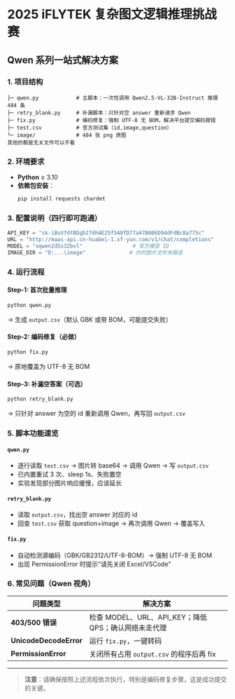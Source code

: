 # 2025 iFLYTEK 复杂图文逻辑推理挑战赛

## Qwen 系列一站式解决方案

### 1. 项目结构

```
├─ qwen.py            # 主脚本：一次性调用 Qwen2.5-VL-32B-Instruct 推理 484 条
├─ retry_blank.py     # 补漏脚本：只针对空 answer 重新请求 Qwen
├─ fix.py             # 编码修复：强制 UTF-8 无 BOM，解决平台提交编码报错
├─ test.csv           # 官方测试集（id,image,question）
└─ image/             # 484 张 png 原图
其他的都是无关文件可以不看
```

### 2. 环境要求

- **Python** ≥ 3.10
- **依赖包安装**：
  ```bash
  pip install requests chardet
  ```

### 3. 配置说明（四行即可跑通）

```python
API_KEY = "sk-iBuVfdtBDgb27dhAE25f548fD77a47B086D94dFdBc8a775c"
URL = "http://maas-api.cn-huabei-1.xf-yun.com/v1/chat/completions"
MODEL = "xqwen2d5s32bvl"                # 官方模型 ID
IMAGE_DIR = "D:...\image"              # 你的图片文件夹路径
```

### 4. 运行流程

#### Step-1: 首次批量推理
```bash
python qwen.py
```
→ 生成 `output.csv`（默认 GBK 或带 BOM，可能提交失败）

#### Step-2: 编码修复（必做）
```bash
python fix.py
```
→ 原地覆盖为 UTF-8 无 BOM

#### Step-3: 补漏空答案（可选）
```bash
python retry_blank.py
```
→ 只针对 answer 为空的 id 重新调用 Qwen，再写回 `output.csv`

### 5. 脚本功能速览

#### `qwen.py`
- 逐行读取 `test.csv` → 图片转 base64 → 调用 Qwen → 写 `output.csv`
- 已内置重试 3 次、sleep 1s、失败置空
- 实验发现部分图片响应缓慢，应该延长

#### `retry_blank.py`
- 读取 `output.csv`，找出空 answer 对应的 id
- 回查 `test.csv` 获取 question+image → 再次调用 Qwen → 覆盖写入

#### `fix.py`
- 自动检测源编码（GBK/GB2312/UTF-8-BOM）→ 强制 UTF-8 无 BOM
- 出现 PermissionError 时提示"请先关闭 Excel/VSCode"

### 6. 常见问题（Qwen 视角）

| 问题类型 | 解决方案 |
|---------|----------|
| **403/500 错误** | 检查 MODEL、URL、API_KEY；降低 QPS；确认网络未走代理 |
| **UnicodeDecodeError** | 运行 `fix.py`，一键转码 |
| **PermissionError** | 关闭所有占用 `output.csv` 的程序后再 fix |

---

> **注意**：请确保按照上述流程依次执行，特别是编码修复步骤，这是成功提交的关键。
